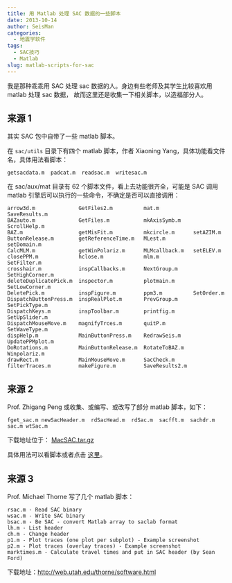 ```yaml
---
title: 用 Matlab 处理 SAC 数据的一些脚本
date: 2013-10-14
author: SeisMan
categories:
  - 地震学软件
tags:
  - SAC技巧
  - Matlab
slug: matlab-scripts-for-sac
---
```


我是那种乖乖用 SAC 处理 sac 数据的人。身边有些老师及其学生比较喜欢用 matlab 处理 sac 数据，
故而这里还是收集一下相关脚本，以造福部分人。

<!--more-->

## 来源 1

其实 SAC 包中自带了一些 matlab 脚本。

在 `sac/utils` 目录下有四个 matlab 脚本，作者 Xiaoning Yang，具体功能看文件名，具体用法看脚本：

    getsacdata.m  padcat.m  readsac.m  writesac.m

在 sac/aux/mat 目录有 62 个脚本文件，看上去功能很齐全，可能是 SAC 调用 matlab 引擎后可以执行的一些命令，不确定是否可以直接调用：

    arrow3d.m              GetFiles2.m          mat.m           SaveResults.m
    BAZauto.m              GetFiles.m           mkAxisSymb.m    ScrollHelp.m
    BAZ.m                  getMisFit.m          mkcircle.m      setAZIM.m
    ButtonRelease.m        getReferenceTime.m   MLest.m         setDomain.m
    CalcMLM.m              getWinPolariz.m      MLMcallback.m   setELEV.m
    closePPM.m             hclose.m             mlm.m           SetFilter.m
    crosshair.m            inspCallbacks.m      NextGroup.m     SetHighCorner.m
    deleteDuplicatePick.m  inspector.m          plotmain.m      SetLowCorner.m
    DeletePick.m           inspFigure.m         ppm3.m          SetOrder.m
    DispatchButtonPress.m  inspRealPlot.m       PrevGroup.m     SetPickType.m
    DispatchKeys.m         inspToolbar.m        printfig.m      SetUpSlider.m
    DispatchMouseMove.m    magnifyTrces.m       quitP.m         SetWaveType.m
    dispHelp.m             MainButtonPress.m    RedrawSeis.m    UpdatePPMplot.m
    DoRotations.m          MainButtonRelease.m  RotateToBAZ.m   Winpolariz.m
    drawRect.m             MainMouseMove.m      SacCheck.m
    filterTraces.m         makeFigure.m         SaveResults2.m

## 来源 2

Prof. Zhigang Peng 或收集、或编写、或改写了部分 matlab 脚本，如下：

    fget_sac.m newSacHeader.m  rdSacHead.m  rdSac.m  sacfft.m  sachdr.m  sac.m wtSac.m

下载地址位于： [MacSAC.tar.gz](http://geophysics.eas.gatech.edu/people/zpeng/Teaching/MatSAC.tar.gz)

具体用法可以看脚本或者点击 [这里](http://geophysics.eas.gatech.edu/classes/SAC/)。

## 来源 3

Prof. Michael Thorne 写了几个 matlab 脚本：

    rsac.m - Read SAC binary
    wsac.m - Write SAC binary
    bsac.m - Be SAC - convert Matlab array to saclab format
    lh.m - List header
    ch.m - Change header
    p1.m - Plot traces (one plot per subplot) - Example screenshot
    p2.m - Plot traces (overlay traces) - Example screenshot
    marktimes.m - Calculate travel times and put in SAC header (by Sean Ford)

下载地址：<http://web.utah.edu/thorne/software.html>

